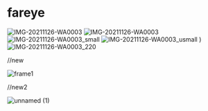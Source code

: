 # fareye
![IMG-20211126-WA0003](https://user-images.githubusercontent.com/38567476/143530275-053184ee-6ea0-4d8a-b423-6296625eae0f.jpg)
![IMG-20211126-WA0003](https://user-images.githubusercontent.com/38567476/143530939-c50a1af4-2548-4047-8273-9aefeafd276a.jpg)
![IMG-20211126-WA0003_small](https://user-images.githubusercontent.com/38567476/143543073-e84d9b30-9584-4466-a90e-c1c3883e22f1.jpg)
![IMG-20211126-WA0003_usmall](https://user-images.githubusercontent.com/38567476/143544372-0f297307-d03c-4deb-a6a9-24f6b287b8eb.jpg)
)
![IMG-20211126-WA0003_220](https://user-images.githubusercontent.com/38567476/143808565-9e02cc39-5168-4fcc-b4b1-a345a2777987.jpg)


//new

![frame1](https://user-images.githubusercontent.com/38567476/147043440-d9304579-6cf7-43f5-953b-2d015d7b869f.png)

//new2

![unnamed (1)](https://user-images.githubusercontent.com/38567476/147045883-1237a92d-9238-404f-8578-f827f07d2fd3.jpg)
